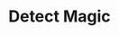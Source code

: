 ---
title: "Detect Magic"
permalink: /spells/detect-magic/
tags:
  - Spell
  - 1st Level
  - Divination
available_for:
  - Bard
  - Cleric
  - Druid
  - Paladin
  - Ranger
  - Sorcerer
  - Wizard
level: "1st Level"
school: "Divination"
area: "30 ft"
shape: "Sphere"
comp:
  - V
  - S
duration: "10 Minutes"
concentration: true
ritual: true
description: |
  For the duration, you sense the presence of magic within 30 feet of you. If you sense magic in this way, you can use your action to see a faint aura around any visible creature or object in the area that bears magic, and you learn its school of magic, if any.

  The spell can penetrate most barriers, but it is blocked by 1 foot of stone, 1 inch of common metal, a thin sheet of lead, or 3 feet of wood or dirt.
excerpt: "For the duration, you sense the presence of magic within 30 feet of you."
source: "Basic Rules"
---